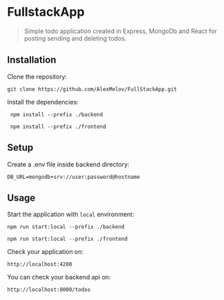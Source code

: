 # FullstackApp

> Simple todo application created in Express, MongoDb and React for posting sending and deleting todos.

## Installation

Clone the repository:

```
git clone https://github.com/AlexMelov/FullStackApp.git
```

Install the dependencies:

```
 npm install --prefix ./backend
```
```
 npm install --prefix ./frontend
```

## Setup

Create a .env file inside backend directory:

```
DB_URL=mongodb+srv://user:password@hostname
```

## Usage

Start the application with `local` environment:

```
npm run start:local --prefix ./backend
```
```
npm run start:local --prefix ./frontend
```

Check your application on:

```frontend
http://localhost:4200
```

You can check your backend api on:

```backend
http://localhost:8000/todos
```

